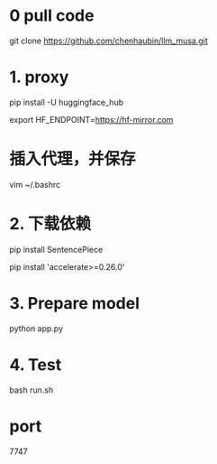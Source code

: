 # 0 pull code
git clone https://github.com/chenhaubin/llm_musa.git

# 1. proxy
pip install -U huggingface_hub

export HF_ENDPOINT=https://hf-mirror.com

# 插入代理，并保存
vim ~/.bashrc

# 2. 下载依赖
pip install SentencePiece

pip install 'accelerate>=0.26.0'

# 3. Prepare model
python app.py

# 4. Test
bash run.sh

# port
7747
